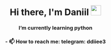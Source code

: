 <h1 align="center">Hi there, I'm Daniil 
<img src="https://github.com/blackcater/blackcater/raw/main/images/Hi.gif" height="32"/></h1>
<h3 align="center">I’m currently learning python</h3>
<h3 align="center"> - 📫 How to reach me: telegram: ddiiee3</h3>

